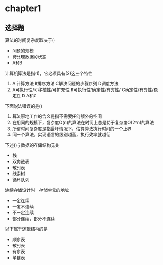 # chapter1

## 选择题

算法的时间复杂度取决于()

- 问题的规模
- 待处理数据的状态
- A和B

计算机算法是指(1)，它必须具有(2)这三个特性

1. A 计算方法 B排序方法 C解决问题的步骤序列 D调度方法
2. A可执行性/可移植性/可扩充性 B可执行性/确定性/有穷性/ C确定性/有穷性/稳定性 D A和C

下面说法错误的是()

1. 算法原地工作的含义是指不需要任何额外的空间
2. 在相同的规模下，复杂度O(n)的算法在时间上总是优于复杂度O(2^n)的算法
3. 所谓时间复杂度是指最坏情况下，估算算法执行时间的一个上界
4. 同一个算法，实现语言的级别越高，执行效率就越低

下述()与数据的存储结构无关

- 栈
- 双向链表
- 散列表
- 线索树
- 循环队列

连续存储设计时，存储单元的地址

- 一定连续
- 一定不连续
- 不一定连续
- 部分连续，部分不连续

以下属于逻辑结构的是

- 顺序表
- 散列表
- 有序表
- 单链表

